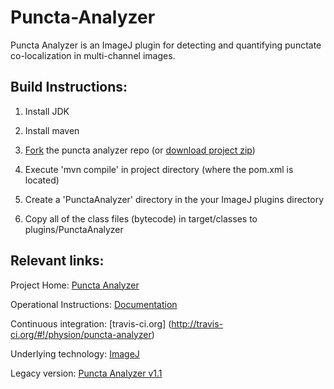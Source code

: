 Puncta-Analyzer 
===============

Puncta Analyzer is an ImageJ plugin for detecting and quantifying punctate co-localization in multi-channel images.	

Build Instructions:
-------------------
1. Install JDK

2. Install maven

3. [Fork](https://help.github.com/articles/fork-a-repo) the puncta analyzer repo (or [download project zip](https://github.com/toddstavish/puncta-analyzer/zipball/master))

4. Execute 'mvn compile' in project directory (where the pom.xml is located)

5. Create a 'PunctaAnalyzer' directory in the your ImageJ plugins directory 

6. Copy all of the class files (bytecode) in target/classes to plugins/PunctaAnalyzer


Relevant links:
---------------
Project Home: [Puncta Analyzer](https://github.com/physion/puncta-analyzer)

Operational Instructions: [Documentation](./doc/instructions.md)

Continuous integration: [travis-ci.org] (http://travis-ci.org/#!/physion/puncta-analyzer)

Underlying technology: [ImageJ](dev.imagej.net) 

Legacy version: [Puncta Analyzer v1.1](https://github.com/physion/puncta-analyzer/tree/v1.1)


